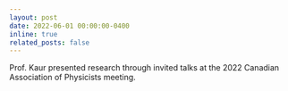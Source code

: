 ```yaml
---
layout: post
date: 2022-06-01 00:00:00-0400
inline: true
related_posts: false
---
```


Prof. Kaur presented research through invited talks at the 2022 Canadian Association of Physicists meeting.
